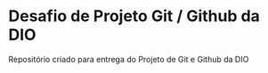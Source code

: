 # Desafio de Projeto Git / Github da DIO

Repositório criado para entrega do Projeto de Git e Github da DIO
